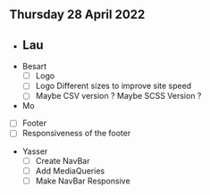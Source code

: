 ## Thursday 28 April 2022 ##
- Lau
  - 
- Besart
  - [ ] Logo
  - [ ] Logo Different sizes to improve site speed
  - [ ] Maybe CSV version ? Maybe SCSS Version ?
- Mo 
 - [ ] Footer
 - [ ] Responsiveness of the footer
- Yasser
  - [ ] Create NavBar
  - [ ] Add MediaQueries
  - [ ] Make NavBar Responsive